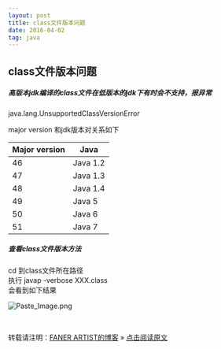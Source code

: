 ```yaml
---
layout: post
title: class文件版本问题
date: 2016-04-02
tag: java 
--- 
```


## class文件版本问题

##### 高版本jdk编译的class文件在低版本的jdk下有时会不支持，报异常  
java.lang.UnsupportedClassVersionError  
  
 major version 和jdk版本对关系如下  
   
    

Major version | 	Java
---|---
46 | Java 1.2
47 | Java 1.3
48 | Java 1.4
49 | Java 5
50 | Java 6
51 | Java 7

##### 查看class文件版本方法

cd 到class文件所在路径  
执行 javap -verbose XXX.class  
会看到如下结果  

![Paste_Image.png](http://upload-images.jianshu.io/upload_images/2439972-52678ecc1f13e99b.png?imageMogr2/auto-orient/strip%7CimageView2/2/w/1240)

<br>

转载请注明：[FANER ARTIST的博客](https://peter211.github.io) » [点击阅读原文](https://peter211.github.io/2016/07/Facade/)    







